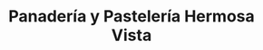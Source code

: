 ---
title: "Panadería y Pastelería Hermosa Vista"
url: /caracas/panaderia-y-pasteleria-hermosa-vista/
shop: panadería
---